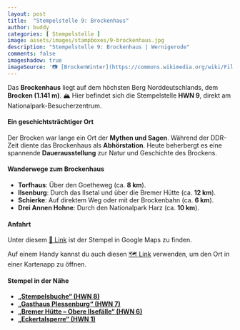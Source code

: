 ```yaml
---
layout: post
title:  "Stempelstelle 9: Brockenhaus"
author: buddy
categories: [ Stempelstelle ]
image: assets/images/stampboxes/9-brockenhaus.jpg
description: "Stempelstelle 9: Brockenhaus | Wernigerode"
comments: false
imageshadow: true
imageSource: '📷 [BrockenWinter](https://commons.wikimedia.org/wiki/File:BrockenWinter.jpg) von <a href="//commons.wikimedia.org/wiki/User:B.Thomas95" title="User:B.Thomas95">Thomas Binder</a> unter Lizenz [CC BY-SA 4.0](https://creativecommons.org/licenses/by-sa/4.0)'
---
```


Das **Brockenhaus** liegt auf dem höchsten Berg Norddeutschlands, dem **Brocken (1.141 m)**. 🏔️ Hier befindet sich die Stempelstelle **HWN 9**, direkt am Nationalpark-Besucherzentrum. 

#### Ein geschichtsträchtiger Ort

Der Brocken war lange ein Ort der **Mythen und Sagen**. Während der DDR-Zeit diente das Brockenhaus als **Abhörstation**. Heute beherbergt es eine spannende **Dauerausstellung** zur Natur und Geschichte des Brockens.

#### Wanderwege zum Brockenhaus

- **Torfhaus**: Über den Goetheweg (ca. **8 km**).
- **Ilsenburg**: Durch das Ilsetal und über die Bremer Hütte (ca. **12 km**).
- **Schierke**: Auf direktem Weg oder mit der Brockenbahn (ca. **6 km**).
- **Drei Annen Hohne**: Durch den Nationalpark Harz (ca. **10 km**).

#### Anfahrt

Unter diesem [📍 Link](https://www.google.com/maps/dir/?api=1&origin=&destination=51.79996%2C%2010.61531) ist der Stempel in Google Maps zu finden.

<div class="android-only">
  Auf einem Handy kannst du auch diesen 
  <a href="geo:51.79996,10.61531">🗺️ Link</a> 
  verwenden, um den Ort in einer Kartenapp zu öffnen.
  <p></p>
</div>

#### Stempel in der Nähe

- [**„Stempelsbuche“ (HWN 8)**](/stempelstelle-8-stempelsbuche)
- [**„Gasthaus Plessenburg“ (HWN 7)**](/stempelstelle-7-gasthaus-plessenburg)
- [**„Bremer Hütte – Obere Ilsefälle“ (HWN 6)**](/stempelstelle-6-bremer-huette-obere-ilsefaelle)
- [**„Eckertalsperre“ (HWN 1)**](/stempelstelle-1-eckertalsperre)
